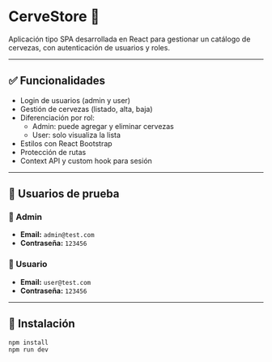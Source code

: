 # CerveStore 🍺

Aplicación tipo SPA desarrollada en React para gestionar un catálogo de cervezas, con autenticación de usuarios y roles.

---

## ✅ Funcionalidades

- Login de usuarios (admin y user)
- Gestión de cervezas (listado, alta, baja)
- Diferenciación por rol:
  - Admin: puede agregar y eliminar cervezas
  - User: solo visualiza la lista
- Estilos con React Bootstrap
- Protección de rutas
- Context API y custom hook para sesión

---

## 🧪 Usuarios de prueba

### 👑 Admin
- **Email:** `admin@test.com`
- **Contraseña:** `123456`

### 👤 Usuario
- **Email:** `user@test.com`
- **Contraseña:** `123456`

---

## 🚀 Instalación

```bash
npm install
npm run dev
